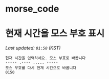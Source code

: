 # morse_code
# 현재 시간을 모스 부호 표시
<!-- MORSE_TIME_START -->
_Last updated: `01:50` (KST)_

```
현재 시간을 입력하세요. 모스 부호로 바꿉니다
----- .---- ..... -----
모스 부호를 다시 현재 시간으로 바꿉니다
0150
```
<!-- MORSE_TIME_END -->
